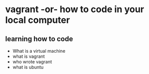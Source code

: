  # vagrant -or- how to code in your local computer
 ## learning how to code
 * What is a virtual machine
 * what is vagrant
 * who wrote vagrant 
 * what is ubuntu 
